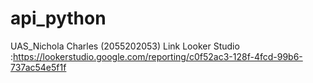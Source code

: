 # api_python
UAS_Nichola Charles (2055202053)
Link Looker Studio :https://lookerstudio.google.com/reporting/c0f52ac3-128f-4fcd-99b6-737ac54e5f1f
